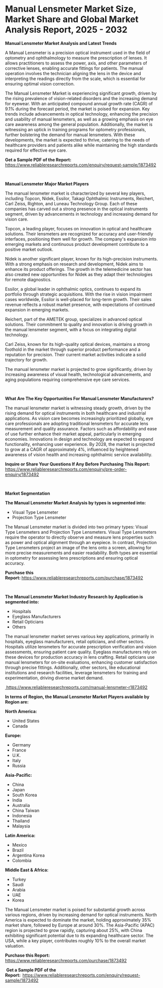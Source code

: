 <p><h1>Manual Lensmeter Market Size, Market Share and Global Market Analysis Report, 2025 - 2032</h1></p><p><strong>Manual Lensmeter Market Analysis and Latest Trends</strong></p>
<p><p>A Manual Lensmeter is a precision optical instrument used in the field of optometry and ophthalmology to measure the prescription of lenses. It allows practitioners to assess the power, axis, and other parameters of corrective lenses, enabling accurate fittings for patients. The manual operation involves the technician aligning the lens in the device and interpreting the readings directly from the scale, which is essential for ensuring optimal vision correction.</p><p>The Manual Lensmeter Market is experiencing significant growth, driven by the rising prevalence of vision-related disorders and the increasing demand for eyewear. With an anticipated compound annual growth rate (CAGR) of 9.1% during the forecast period, the market is poised for expansion. Key trends include advancements in optical technology, enhancing the precision and usability of manual lensmeters, as well as a growing emphasis on eye care awareness among the general population. Additionally, the market is witnessing an uptick in training programs for optometry professionals, further bolstering the demand for manual lensmeters. With these developments, the market is expected to thrive, catering to the needs of healthcare providers and patients alike while maintaining the high standards required for effective eye care.</p></p>
<p><strong>Get a Sample PDF of the Report:&nbsp;</strong> <a href="https://www.reliableresearchreports.com/enquiry/request-sample/1873492?utm_campaign=3111&utm_medium=2&utm_source=Github&utm_content=ia&utm_term=13042025&utm_id=manual-lensmeter">https://www.reliableresearchreports.com/enquiry/request-sample/1873492</a></p>
<p>&nbsp;</p>
<p><strong>Manual Lensmeter Major Market Players</strong></p>
<p><p>The manual lensmeter market is characterized by several key players, including Topcon, Nidek, Essilor, Takagi Ophthalmic Instruments, Reichert, Carl Zeiss, Righton, and Luneau Technology Group. Each of these companies has carved out a strong presence in the optical instruments segment, driven by advancements in technology and increasing demand for vision care.</p><p>Topcon, a leading player, focuses on innovation in optical and healthcare solutions. Their lensmeters are recognized for accuracy and user-friendly interfaces, positioning them well for growth. The company's expansion into emerging markets and continuous product development contribute to a positive market outlook.</p><p>Nidek is another significant player, known for its high-precision instruments. With a strong emphasis on research and development, Nidek aims to enhance its product offerings. The growth in the telemedicine sector has also created new opportunities for Nidek as they adapt their technologies for remote diagnostics.</p><p>Essilor, a global leader in ophthalmic optics, continues to expand its portfolio through strategic acquisitions. With the rise in vision impairment cases worldwide, Essilor is well-placed for long-term growth. Their sales revenue reflects a robust market presence, with expectations of continued expansion in emerging markets.</p><p>Reichert, part of the AMETEK group, specializes in advanced optical solutions. Their commitment to quality and innovation is driving growth in the manual lensmeter segment, with a focus on integrating digital technology.</p><p>Carl Zeiss, known for its high-quality optical devices, maintains a strong foothold in the market through superior product performance and a reputation for precision. Their current market activities indicate a solid trajectory for growth.</p><p>The manual lensmeter market is projected to grow significantly, driven by increasing awareness of visual health, technological advancements, and aging populations requiring comprehensive eye care services.</p></p>
<p>&nbsp;</p>
<p><strong>What Are The Key Opportunities For Manual Lensmeter Manufacturers?</strong></p>
<p><p>The manual lensmeter market is witnessing steady growth, driven by the rising demand for optical instruments in both healthcare and industrial applications. As vision care becomes increasingly prioritized globally, eye care professionals are adopting traditional lensmeters for accurate lens measurement and quality assurance. Factors such as affordability and ease of use further enhance their market appeal, particularly in emerging economies. Innovations in design and technology are expected to expand functionality, enhancing user experience. By 2028, the market is projected to grow at a CAGR of approximately 4%, influenced by heightened awareness of vision health and increasing ophthalmic service availability.</p></p>
<p><strong>Inquire or Share Your Questions If Any Before Purchasing This Report:</strong> <a href="https://www.reliableresearchreports.com/enquiry/pre-order-enquiry/1873492?utm_campaign=3111&utm_medium=2&utm_source=Github&utm_content=ia&utm_term=13042025&utm_id=manual-lensmeter">https://www.reliableresearchreports.com/enquiry/pre-order-enquiry/1873492</a></p>
<p>&nbsp;</p>
<p><strong>Market Segmentation</strong></p>
<p><strong>The Manual Lensmeter Market Analysis by types is segmented into:</strong></p>
<p><ul><li>Visual Type Lensmeter</li><li>Projection Type Lensmeter</li></ul></p>
<p><p>The Manual Lensmeter market is divided into two primary types: Visual Type Lensmeters and Projection Type Lensmeters. Visual Type Lensmeters require the operator to directly observe and measure lens properties such as power and optical alignment through an eyepiece. In contrast, Projection Type Lensmeters project an image of the lens onto a screen, allowing for more precise measurements and easier readability. Both types are essential in optometry for assessing lens prescriptions and ensuring optical accuracy.</p></p>
<p><strong>Purchase this Report:&nbsp;</strong><a href="https://www.reliableresearchreports.com/purchase/1873492?utm_campaign=3111&utm_medium=2&utm_source=Github&utm_content=ia&utm_term=13042025&utm_id=manual-lensmeter">https://www.reliableresearchreports.com/purchase/1873492</a></p>
<p>&nbsp;</p>
<p><strong>The Manual Lensmeter Market Industry Research by Application is segmented into:</strong></p>
<p><ul><li>Hospitals</li><li>Eyeglass Manufacturers</li><li>Retail Opticians</li><li>Others</li></ul></p>
<p><p>The manual lensmeter market serves various key applications, primarily in hospitals, eyeglass manufacturers, retail opticians, and other sectors. Hospitals utilize lensmeters for accurate prescription verification and vision assessments, ensuring patient care quality. Eyeglass manufacturers rely on these devices for production accuracy in lens crafting. Retail opticians use manual lensmeters for on-site evaluations, enhancing customer satisfaction through precise fittings. Additionally, other sectors, like educational institutions and research facilities, leverage lensmeters for training and experimentation, driving diverse market demand.</p></p>
<p><a href="https://www.reliableresearchreports.com/manual-lensmeter-r1873492?utm_campaign=3111&utm_medium=2&utm_source=Github&utm_content=ia&utm_term=13042025&utm_id=manual-lensmeter">&nbsp;https://www.reliableresearchreports.com/manual-lensmeter-r1873492</a></p>
<p><strong>In terms of Region, the Manual Lensmeter Market Players available by Region are:</strong></p>
<p>
    <p> <strong> North America: </strong>
        <ul>
            <li>United States</li>
            <li>Canada</li>
        </ul>
        </p> 
    <p> <strong> Europe: </strong>
        <ul>
            <li>Germany</li>
            <li>France</li>
            <li>U.K.</li>
            <li>Italy</li>
            <li>Russia</li>
        </ul>
        </p> 
    <p> <strong> Asia-Pacific: </strong>
        <ul>
            <li>China</li>
            <li>Japan</li>
            <li>South Korea</li>
            <li>India</li>
            <li>Australia</li>
            <li>China Taiwan</li>
            <li>Indonesia</li>
            <li>Thailand</li>
            <li>Malaysia</li>
        </ul>
        </p> 
    <p> <strong> Latin America: </strong>
        <ul>
            <li>Mexico</li>
            <li>Brazil</li>
            <li>Argentina Korea</li>
            <li>Colombia</li>
        </ul>
        </p> 
    <p> <strong> Middle East & Africa: </strong>
        <ul>
            <li>Turkey</li>
            <li>Saudi</li>
            <li>Arabia</li>
            <li>UAE</li>
            <li>Korea</li>
        </ul>
    </p>
    </p>
<p><p>The Manual Lensmeter market is poised for substantial growth across various regions, driven by increasing demand for optical instruments. North America is expected to dominate the market, holding approximately 35% market share, followed by Europe at around 30%. The Asia-Pacific (APAC) region is projected to grow rapidly, capturing about 25%, with China exhibiting significant potential due to its expanding healthcare sector. The USA, while a key player, contributes roughly 10% to the overall market valuation.</p></p>
<p><strong>Purchase this Report: </strong><a href="https://www.reliableresearchreports.com/purchase/1873492?utm_campaign=3111&utm_medium=2&utm_source=Github&utm_content=ia&utm_term=13042025&utm_id=manual-lensmeter">https://www.reliableresearchreports.com/purchase/1873492</a></p>
<p>&nbsp;<strong>Get a Sample PDF of the Report:&nbsp;&nbsp;</strong><a href="https://www.reliableresearchreports.com/enquiry/request-sample/1873492?utm_campaign=3111&utm_medium=2&utm_source=Github&utm_content=ia&utm_term=13042025&utm_id=manual-lensmeter">https://www.reliableresearchreports.com/enquiry/request-sample/1873492</a></p>
<p><strong></strong></p>
<p><p></p><p></p><p></p></p>